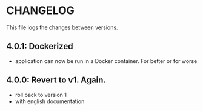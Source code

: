# CHANGELOG

This file logs the changes between versions.

## 4.0.1: Dockerized

* application can now be run in a Docker container. For better or for worse

## 4.0.0: Revert to v1. Again.

* roll back to version 1
* with english documentation
